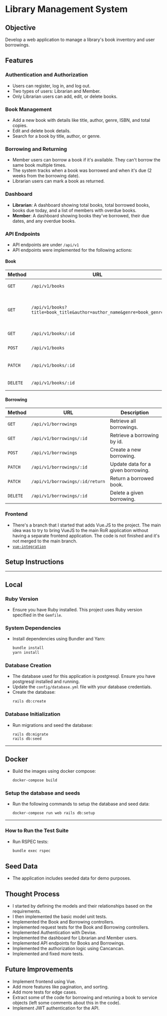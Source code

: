 # Library Management System

## Objective
Develop a web application to manage a library's book inventory and user borrowings.

## Features
### Authentication and Authorization
- Users can register, log in, and log out.
- Two types of users: Librarian and Member.
- Only Librarian users can add, edit, or delete books.

### Book Management
- Add a new book with details like title, author, genre, ISBN, and total copies.
- Edit and delete book details.
- Search for a book by title, author, or genre.

### Borrowing and Returning
- Member users can borrow a book if it's available. They can't borrow the same book multiple times.
- The system tracks when a book was borrowed and when it's due (2 weeks from the borrowing date).
- Librarian users can mark a book as returned.

### Dashboard
- **Librarian**: A dashboard showing total books, total borrowed books, books due today, and a list of members with overdue books.
- **Member**: A dashboard showing books they've borrowed, their due dates, and any overdue books.

### API Endpoints
- API endpoints are under `/api/v1`
- API endpoints were implemented for the following actions: 

#### Book

| Method   | URL                                                                  | Description                                                          |
|----------|----------------------------------------------------------------------|----------------------------------------------------------------------|
| `GET`    | `/api/v1/books`                                                      | Retrieve all books.                                                  |
| `GET`    | `/api/v1/books?title=book_title&author=author_name&genre=book_genre` | Search for books using title, author or genre.                       |
| `GET`    | `/api/v1/books/:id`                                                  | Retrieve a book by id.                                               |
| `POST`   | `/api/v1/books`                                                      | Create a new book.                                                   |
| `PATCH`  | `/api/v1/books/:id`                                                  | Update data for a given book.                                        |
| `DELETE` | `/api/v1/books/:id`                                                  | Delete a given book.                                                 |

#### Borrowing

| Method   | URL                             | Description                        |
|----------|---------------------------------|------------------------------------|
| `GET`    | `/api/v1/borrowings`            | Retrieve all borrowings.           |
| `GET`    | `/api/v1/borrowings/:id`        | Retrieve a borrowing by id.        |
| `POST`   | `/api/v1/borrowings`            | Create a new borrowing.            |
| `PATCH`  | `/api/v1/borrowings/:id`        | Update data for a given borrowing. |
| `PATCH`  | `/api/v1/borrowings/:id/return` | Return a borrowed book.            |
| `DELETE` | `/api/v1/borrowings/:id`        | Delete a given borrowing.          |


### Frontend
- There's a branch that I started that adds Vue.JS to the project. The main idea was to try to bring VueJS to the main RoR application without having a separate frontend application. The code is not finished and it's not merged to the main branch.
- [`vue-integration`](https://github.com/felipe-kosouski/library-manager/tree/add-vue-frontend)


## Setup Instructions

---

## Local

### Ruby Version
- Ensure you have Ruby installed. This project uses Ruby version specified in the `Gemfile`.

### System Dependencies
- Install dependencies using Bundler and Yarn:
  ```sh
  bundle install
  yarn install
  ```

### Database Creation
- The database used for this application is postgresql. Ensure you have postgresql installed and running.
- Update the `config/database.yml` file with your database credentials.
- Create the database:
  ```sh
  rails db:create
  ```

### Database Initialization
- Run migrations and seed the database:
  ```sh
  rails db:migrate
  rails db:seed

---
## Docker
- Build the images using docker compose:
    ```sh
    docker-compose build
    ```
  
### Setup the database and seeds
- Run the following commands to setup the database and seed data:
    ```sh
    docker-compose run web rails db:setup
    ```
  
---

### How to Run the Test Suite
- Run RSPEC tests:
  ```sh
  bundle exec rspec
  ```

## Seed Data
- The application includes seeded data for demo purposes.

## Thought Process 
- I started by defining the models and their relationships based on the requirements.
- I then implemented the basic model unit tests.
- Implemented the Book and Borrowing controllers.
- Implemented request tests for the Book and Borrowing controllers.
- Implemented Authentication with Devise.
- Implemented the dashboard for Librarian and Member users.
- Implemented API endpoints for Books and Borrowings.
- Implemented the authorization logic using Cancancan.
- Implemented and fixed more tests.

## Future Improvements
- Implement frontend using Vue.
- Add more features like pagination, and sorting.
- Add more tests for edge cases.
- Extract some of the code for borrowing and retuning a book to service objects (left some comments about this in the code).
- Implement JWT authentication for the API.